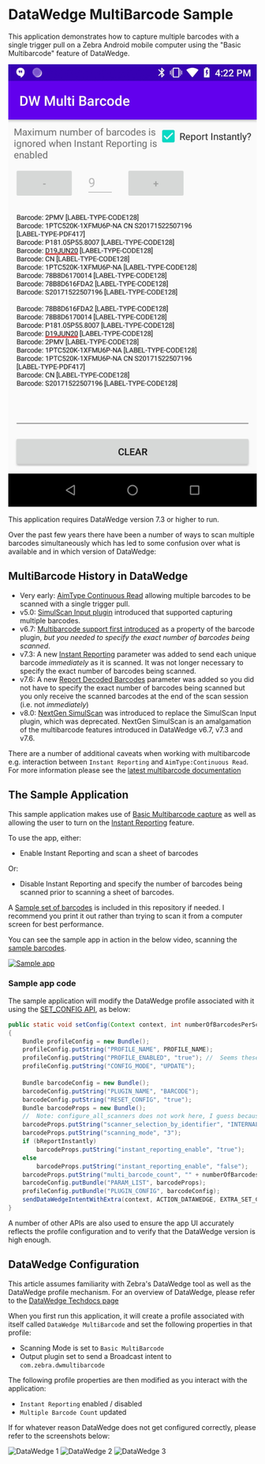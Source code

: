 # DataWedge MultiBarcode Sample

This application demonstrates how to capture multiple barcodes with a single trigger pull on a Zebra Android mobile computer using the "Basic Multibarcode" feature of DataWedge.

![Application](https://github.com/darryncampbell/DataWedge-MultiBarcode-Sample/raw/master/screenshots/app.jpg)

This application requires DataWedge version 7.3 or higher to run.

Over the past few years there have been a number of ways to scan multiple barcodes simultaneously which has led to some confusion over what is available and in which version of DataWedge:

## MultiBarcode History in DataWedge

- Very early: [AimType Continuous Read](https://techdocs.zebra.com/datawedge/5-0/guide/decoders/#readerparams) allowing multiple barcodes to be scanned with a single trigger pull. 
- v5.0: [SimulScan Input plugin](https://techdocs.zebra.com/datawedge/6-3/guide/input/simulscan/) introduced that supported capturing multiple barcodes.
- v6.7: [Multibarcode support first introduced](https://techdocs.zebra.com/datawedge/6-7/guide/input/barcode/#multibarcodedecoding) as a property of the barcode plugin, _but you needed to specify the exact number of barcodes being scanned_.
- v7.3: A new [Instant Reporting](https://techdocs.zebra.com/datawedge/7-3/guide/input/barcode/#multibarcodedecoding) parameter was added to send each unique barcode _immediately_ as it is scanned.  It was not longer necessary to specify the exact number of barcodes being scanned. 
- v7.6: A new [Report Decoded Barcodes](https://techdocs.zebra.com/datawedge/7-6/guide/input/barcode/#multibarcodeparams) parameter was added so you did not have to specify the exact number of barcodes being scanned but you only receive the scanned barcodes at the end of the scan session (i.e. not _immediately_)
- v8.0: [NextGen SimulScan](https://techdocs.zebra.com/datawedge/8-0/guide/input/barcode/#nextgensimulscanconfiguration) was introduced to replace the SimulScan Input plugin, which was deprecated.  NextGen SimulScan is an amalgamation of the multibarcode features introduced in DataWedge v6.7, v7.3 and v7.6.

There are a number of additional caveats when working with multibarcode e.g. interaction between `Instant Reporting` and `AimType:Continuous Read`.  For more information please see the [latest multibarcode documentation](https://techdocs.zebra.com/datawedge/latest/guide/input/barcode/#basicmultibarcodeparams)

## The Sample Application

This sample application makes use of [Basic Multibarcode capture](https://techdocs.zebra.com/datawedge/latest/guide/input/barcode/#multibarcodedecoding) as well as allowing the user to turn on the  [Instant Reporting](https://techdocs.zebra.com/datawedge/7-3/guide/input/barcode/#multibarcodedecoding) feature.

To use the app, either:

- Enable Instant Reporting and scan a sheet of barcodes

Or:

- Disable Instant Reporting and specify the number of barcodes being scanned prior to scanning a sheet of barcodes.

A [Sample set of barcodes](https://github.com/darryncampbell/DataWedge-MultiBarcode-Sample/raw/master/screenshots/barcodes.jpg) is included in this repository if needed.  I recommend you print it out rather than trying to scan it from a computer screen for best performance.

You can see the sample app in action in the below video, scanning the [sample barcodes](https://github.com/darryncampbell/DataWedge-MultiBarcode-Sample/raw/master/screenshots/barcodes.jpg).

[![Sample app](https://img.youtube.com/vi/bN7KJ16s6Gg/0.jpg)](https://www.youtube.com/watch?v=bN7KJ16s6Gg)

### Sample app code

The sample application will modify the DataWedge profile associated with it using the [SET_CONFIG API](https://techdocs.zebra.com/datawedge/latest/guide/api/setconfig/), as below:

```java
public static void setConfig(Context context, int numberOfBarcodesPerScan, Boolean bReportInstantly)
{
    Bundle profileConfig = new Bundle();
    profileConfig.putString("PROFILE_NAME", PROFILE_NAME);
    profileConfig.putString("PROFILE_ENABLED", "true"); //  Seems these are all strings
    profileConfig.putString("CONFIG_MODE", "UPDATE");

    Bundle barcodeConfig = new Bundle();
    barcodeConfig.putString("PLUGIN_NAME", "BARCODE");
    barcodeConfig.putString("RESET_CONFIG", "true");
    Bundle barcodeProps = new Bundle();
    //  Note: configure_all_scanners does not work here, I guess because not all DW scanners (Camera?) support multi barcode
    barcodeProps.putString("scanner_selection_by_identifier", "INTERNAL_IMAGER");
    barcodeProps.putString("scanning_mode", "3");
    if (bReportInstantly)
        barcodeProps.putString("instant_reporting_enable", "true");
    else
        barcodeProps.putString("instant_reporting_enable", "false");
    barcodeProps.putString("multi_barcode_count", "" + numberOfBarcodesPerScan);
    barcodeConfig.putBundle("PARAM_LIST", barcodeProps);
    profileConfig.putBundle("PLUGIN_CONFIG", barcodeConfig);
    sendDataWedgeIntentWithExtra(context, ACTION_DATAWEDGE, EXTRA_SET_CONFIG, profileConfig);
}
```

A number of other APIs are also used to ensure the app UI accurately reflects the profile configuration and to verify that the DataWedge version is high enough.

## DataWedge Configuration

This article assumes familiarity with Zebra's DataWedge tool as well as the DataWedge profile mechanism.  For an overview of DataWedge, please refer to the [DataWedge Techdocs page](https://techdocs.zebra.com/datawedge/latest/guide/overview/)

When you first run this application, it will create a profile associated with itself called `DataWedge MultiBarcode` and set the following properties in that profile:

- Scanning Mode is set to `Basic MultiBarcode`
- Output plugin set to send a Broadcast intent to `com.zebra.dwmultibarcode`

The following profile properties are then modified as you interact with the application:

- `Instant Reporting` enabled / disabled
- `Multiple Barcode Count` updated

If for whatever reason DataWedge does not get configured correctly, please refer to the screenshots below:

![DataWedge 1](https://github.com/darryncampbell/DataWedge-MultiBarcode-Sample/raw/master/screenshots/dw_1.jpg)
![DataWedge 2](https://github.com/darryncampbell/DataWedge-MultiBarcode-Sample/raw/master/screenshots/dw_2.jpg)
![DataWedge 3](https://github.com/darryncampbell/DataWedge-MultiBarcode-Sample/raw/master/screenshots/dw_3.jpg)


